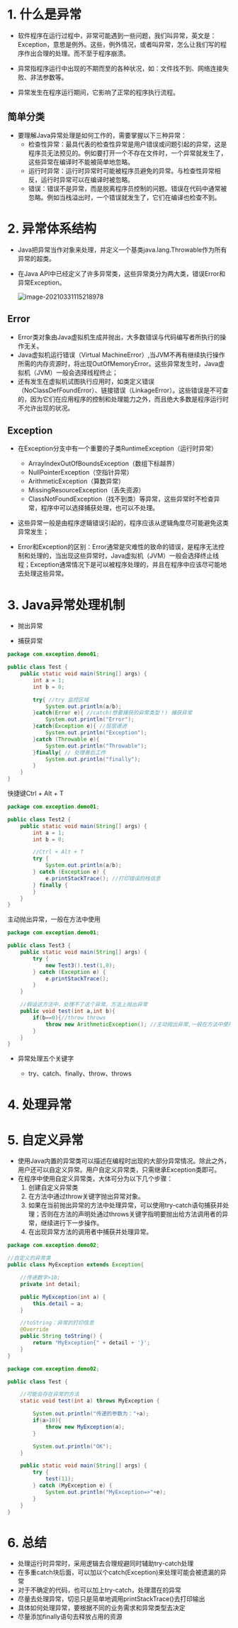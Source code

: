 # 1. 什么是异常

- 软件程序在运行过程中，非常可能遇到一些问题，我们叫异常，英文是：Exception，意思是例外。这些，例外情况，或者叫异常，怎么让我们写的程序作出合理的处理。而不至于程序崩溃。

- 异常指程序运行中出现的不期而至的各种状况，如：文件找不到、网络连接失败、非法参数等。

- 异常发生在程序运行期间，它影响了正常的程序执行流程。

## 简单分类

- 要理解Java异常处理是如何工作的，需要掌握以下三种异常：
  - 检查性异常：最具代表的检查性异常是用户错误或问题引起的异常，这是程序员无法预见的。例如要打开一个不存在文件时，一个异常就发生了，这些异常在编译时不能被简单地忽略。
  - 运行时异常：运行时异常时可能被程序员避免的异常。与检查性异常相反，运行时异常可以在编译时被忽略。
  - 错误：错误不是异常，而是脱离程序员控制的问题。错误在代码中通常被忽略。例如当栈溢出时，一个错误就发生了，它们在编译也检查不到。

# 2. 异常体系结构

- Java把异常当作对象来处理，并定义一个基类java.lang.Throwable作为所有异常的超类。

- 在Java API中已经定义了许多异常类，这些异常类分为两大类，错误Error和异常Exception。

  ![image-20210331115218978](C:\Users\AXC\AppData\Roaming\Typora\typora-user-images\image-20210331115218978.png)

## Error

- Error类对象由Java虚拟机生成并抛出，大多数错误与代码编写者所执行的操作无关。
- Java虚拟机运行错误（Virtual MachineError）,当JVM不再有继续执行操作所需的内存资源时，将出现OutOfMemoryError。这些异常发生时，Java虚拟机（JVM）一般会选择线程终止；
- 还有发生在虚拟机试图执行应用时，如类定义错误（NoClassDefFoundError）、链接错误（LinkageError）。这些错误是不可查的，因为它们在应用程序的控制和处理能力之外，而且绝大多数是程序运行时不允许出现的状况。

## Exception

- 在Exception分支中有一个重要的子类RuntimeException（运行时异常）
  - ArrayIndexOutOfBoundsException（数组下标越界）
  - NullPointerException（空指针异常）
  - ArithmeticException（算数异常）
  - MissingResourceException（丢失资源）
  - ClassNotFoundException（找不到类）等异常，这些异常时不检查异常，程序中可以选择捕获处理，也可以不处理。

- 这些异常一般是由程序逻辑错误引起的，程序应该从逻辑角度尽可能避免这类异常发生；
- Error和Exception的区别：Error通常是灾难性的致命的错误，是程序无法控制和处理的，当出现这些异常时，Java虚拟机（JVM）一般会选择终止线程；Exception通常情况下是可以被程序处理的，并且在程序中应该尽可能地去处理这些异常。

# 3. Java异常处理机制

- 抛出异常

- 捕获异常

```java
package com.exception.demo01;

public class Test {
    public static void main(String[] args) {
        int a = 1;
        int b = 0;

        try{ //try 监控区域
            System.out.println(a/b);
        }catch(Error e){ //catch(想要捕获的异常类型！) 捕获异常
            System.out.println("Error");
        }catch(Exception e){ //层层递进
            System.out.println("Exception");
        }catch (Throwable e){
            System.out.println("Throwable");
        }finally{ // 处理善后工作
            System.out.println("finally");
        }
    }
}
```
快捷键Ctrl + Alt + T

```java
package com.exception.demo01;

public class Test2 {
    public static void main(String[] args) {
        int a = 1;
        int b = 0;

        //Ctrl + Alt + T
        try {
            System.out.println(a/b);
        } catch (Exception e) {
            e.printStackTrace(); //打印错误的栈信息
        } finally {
        }
    }
}
```
主动抛出异常，一般在方法中使用

```java
package com.exception.demo01;

public class Test3 {
    public static void main(String[] args) {
        try {
            new Test3().test(1,0);
        } catch (Exception e) {
            e.printStackTrace();
        }
    }

    //假设这方法中，处理不了这个异常。方法上抛出异常
    public void test(int a,int b){
        if(b==0){//throw throws
            throw new ArithmeticException(); //主动抛出异常,一般在方法中使用
        }
    }
}

```

- 异常处理五个关键字

  - try、catch、finally、throw、throws

# 4. 处理异常

# 5. 自定义异常

- 使用Java内置的异常类可以描述在编程时出现的大部分异常情况。除此之外，用户还可以自定义异常。用户自定义异常类，只需继承Exception类即可。
- 在程序中使用自定义异常类，大体可分为以下几个步骤：
  1. 创建自定义异常类
  2. 在方法中通过throw关键字抛出异常对象。
  3. 如果在当前抛出异常的方法中处理异常，可以使用try-catch语句捕获并处理；否则在方法的声明处通过throws关键字指明要抛出给方法调用者的异常，继续进行下一步操作。
  4. 在出现异常方法的调用者中捕获并处理异常。

```java
package com.exception.demo02;

//自定义的异常类
public class MyException extends Exception{

    //传递数字>10;
    private int detail;

    public MyException(int a) {
        this.detail = a;
    }

    //toString：异常的打印信息
    @Override
    public String toString() {
        return "MyException{" + detail + '}';
    }
}
```

```java
package com.exception.demo02;

public class Test {

    //可能会存在异常的方法
    static void test(int a) throws MyException {

        System.out.println("传递的参数为："+a);
        if(a>10){
            throw new MyException(a);
        }

        System.out.println("OK");
    }

    public static void main(String[] args) {
        try {
            test(11);
        } catch (MyException e) {
            System.out.println("MyException=>"+e);
        }
    }
}
```



# 6. 总结

- 处理运行时异常时，采用逻辑去合理规避同时辅助try-catch处理
- 在多重catch块后面，可以加以个catch(Exception)来处理可能会被遗漏的异常
- 对于不确定的代码，也可以加上try-catch，处理潜在的异常
- 尽量去处理异常，切忌只是简单地调用printStackTrace()去打印输出
- 具体如何处理异常，要根据不同的业务需求和异常类型去决定
- 尽量添加finally语句去释放占用的资源